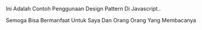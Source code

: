 Ini Adalah Contoh Penggunaan Design Pattern Di Javascript..

Semoga Bisa Bermanfaat Untuk Saya Dan Orang Orang Yang Membacanya

